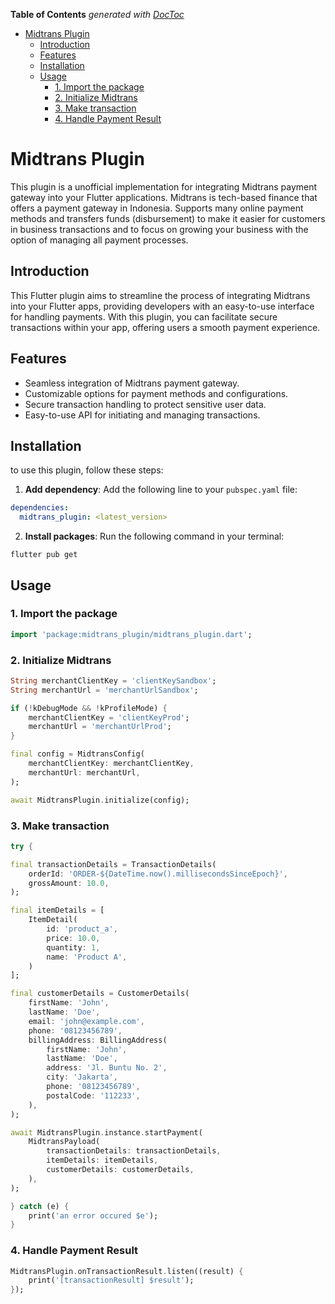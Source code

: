 <!-- START doctoc generated TOC please keep comment here to allow auto update -->
<!-- DON'T EDIT THIS SECTION, INSTEAD RE-RUN doctoc TO UPDATE -->
**Table of Contents**  *generated with [DocToc](https://github.com/thlorenz/doctoc)*

- [Midtrans Plugin](#midtrans-plugin)
  - [Introduction](#introduction)
  - [Features](#features)
  - [Installation](#installation)
  - [Usage](#usage)
    - [1. Import the package](#1-import-the-package)
    - [2. Initialize Midtrans](#2-initialize-midtrans)
    - [3. Make transaction](#3-make-transaction)
    - [4. Handle Payment Result](#4-handle-payment-result)

<!-- END doctoc generated TOC please keep comment here to allow auto update -->

# Midtrans Plugin

This plugin is a unofficial implementation for integrating Midtrans payment gateway into your Flutter applications. Midtrans is tech-based finance that offers a payment gateway in Indonesia. Supports many online payment methods and transfers funds (disbursement) to make it easier for customers in business transactions and to focus on growing your business with the option of managing all payment processes.

## Introduction

This Flutter plugin aims to streamline the process of integrating Midtrans into your Flutter apps, providing developers with an easy-to-use interface for handling payments. With this plugin, you can facilitate secure transactions within your app, offering users a smooth payment experience.

## Features

- Seamless integration of Midtrans payment gateway.
- Customizable options for payment methods and configurations.
- Secure transaction handling to protect sensitive user data.
- Easy-to-use API for initiating and managing transactions.

## Installation

to use this plugin, follow these steps:

1. **Add dependency**: Add the following line to your `pubspec.yaml` file:

```yaml
dependencies:
  midtrans_plugin: <latest_version>
```

2. **Install packages**: Run the following command in your terminal:

```
flutter pub get

```

## Usage

### 1. Import the package

```dart
import 'package:midtrans_plugin/midtrans_plugin.dart';
```

### 2. Initialize Midtrans

```dart
String merchantClientKey = 'clientKeySandbox';
String merchantUrl = 'merchantUrlSandbox';

if (!kDebugMode && !kProfileMode) {
    merchantClientKey = 'clientKeyProd';
    merchantUrl = 'merchantUrlProd';
}

final config = MidtransConfig(
    merchantClientKey: merchantClientKey,
    merchantUrl: merchantUrl,
);

await MidtransPlugin.initialize(config);
```

### 3. Make transaction

```dart
try {

final transactionDetails = TransactionDetails(
    orderId: 'ORDER-${DateTime.now().millisecondsSinceEpoch}',
    grossAmount: 10.0,
);

final itemDetails = [
    ItemDetail(
        id: 'product_a',
        price: 10.0,
        quantity: 1,
        name: 'Product A',
    )
];

final customerDetails = CustomerDetails(
    firstName: 'John',
    lastName: 'Doe',
    email: 'john@example.com',
    phone: '08123456789',
    billingAddress: BillingAddress(
        firstName: 'John',
        lastName: 'Doe',
        address: 'Jl. Buntu No. 2',
        city: 'Jakarta',
        phone: '08123456789',
        postalCode: '112233',
    ),
);

await MidtransPlugin.instance.startPayment(
    MidtransPayload(
        transactionDetails: transactionDetails,
        itemDetails: itemDetails,
        customerDetails: customerDetails,
    ),
);

} catch (e) {
    print('an error occured $e');
}
```

### 4. Handle Payment Result

```dart
MidtransPlugin.onTransactionResult.listen((result) {
    print('[transactionResult] $result');
});

```
